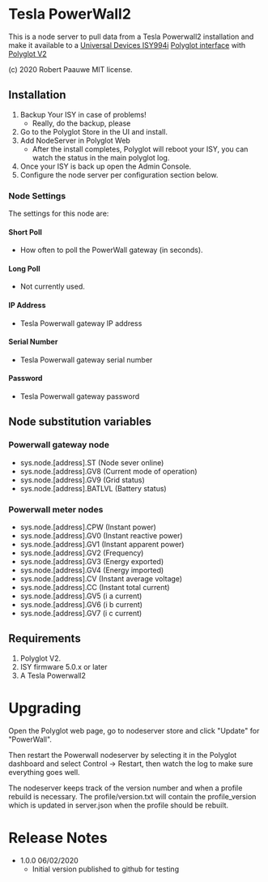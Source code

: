 
# Tesla PowerWall2

This is a node server to pull data from a Tesla Powerwall2 installation and make it available to a [Universal Devices ISY994i](https://www.universal-devices.com/residential/ISY) [Polyglot interface](http://www.universal-devices.com/developers/polyglot/docs/) with  [Polyglot V2](https://github.com/Einstein42/udi-polyglotv2)

(c) 2020 Robert Paauwe
MIT license.


## Installation

1. Backup Your ISY in case of problems!
   * Really, do the backup, please
2. Go to the Polyglot Store in the UI and install.
3. Add NodeServer in Polyglot Web
   * After the install completes, Polyglot will reboot your ISY, you can watch the status in the main polyglot log.
4. Once your ISY is back up open the Admin Console.
5. Configure the node server per configuration section below.

### Node Settings
The settings for this node are:

#### Short Poll
   * How often to poll the PowerWall gateway (in seconds).

#### Long Poll
   * Not currently used.

#### IP Address
   * Tesla Powerwall gateway IP address

#### Serial Number
   * Tesla Powerwall gateway serial number

#### Password
   * Tesla Powerwall gateway password

## Node substitution variables
### Powerwall gateway node
 * sys.node.[address].ST      (Node sever online)
 * sys.node.[address].GV8     (Current mode of operation)
 * sys.node.[address].GV9     (Grid status)
 * sys.node.[address].BATLVL  (Battery status)

### Powerwall meter nodes
 * sys.node.[address].CPW     (Instant power)
 * sys.node.[address].GV0     (Instant reactive power)
 * sys.node.[address].GV1     (Instant apparent power)
 * sys.node.[address].GV2     (Frequency)
 * sys.node.[address].GV3     (Energy exported)
 * sys.node.[address].GV4     (Energy imported)
 * sys.node.[address].CV      (Instant average voltage)
 * sys.node.[address].CC      (Instant total current)
 * sys.node.[address].GV5     (i a current)
 * sys.node.[address].GV6     (i b current)
 * sys.node.[address].GV7     (i c current)

## Requirements
1. Polyglot V2.
2. ISY firmware 5.0.x or later
3. A Tesla Powerwall2

# Upgrading

Open the Polyglot web page, go to nodeserver store and click "Update" for "PowerWall".

Then restart the Powerwall nodeserver by selecting it in the Polyglot dashboard and select Control -> Restart, then watch the log to make sure everything goes well.

The nodeserver keeps track of the version number and when a profile rebuild is necessary.  The profile/version.txt will contain the profile_version which is updated in server.json when the profile should be rebuilt.

# Release Notes

- 1.0.0 06/02/2020
   - Initial version published to github for testing

